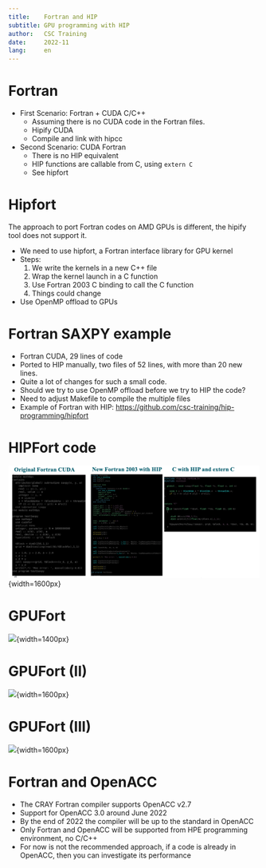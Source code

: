 ```yaml
---
title:    Fortran and HIP
subtitle: GPU programming with HIP
author:   CSC Training
date:     2022-11
lang:     en
---
```


# Fortran

* First Scenario: Fortran + CUDA C/C++
    - Assuming there is no CUDA code in the Fortran files.
    - Hipify CUDA
    - Compile and link with hipcc
* Second Scenario: CUDA Fortran
    - There is no HIP equivalent
    - HIP functions are callable from C, using `extern C`
    - See hipfort


# Hipfort

The approach to port Fortran codes on AMD GPUs is different, the hipify tool
does not support it.

* We need to use hipfort, a Fortran interface library for GPU kernel
* Steps:
    1) We write the kernels in a new C++ file
    2) Wrap the kernel launch in a C function
    3) Use Fortran 2003 C binding to call the C function
    4) Things could change
* Use OpenMP offload to GPUs


# Fortran SAXPY example

* Fortran CUDA, 29 lines of code
* Ported to HIP manually, two files of 52 lines, with more than 20 new lines.
* Quite a lot of changes for such a small code.
* Should we try to use OpenMP offload before we try to HIP the code?
* Need to adjust Makefile to compile the multiple files
* Example of Fortran with HIP:
  https://github.com/csc-training/hip-programming/hipfort


# HIPFort code

![](img/hipfort.png){width=1600px}


# GPUFort

![](img/gpufort.png){width=1400px}


# GPUFort (II)

![](img/gpufort1.png){width=1600px}


# GPUFort (III)

![](img/gpufort2.png){width=1600px}


# Fortran and OpenACC

* The CRAY Fortran compiler supports OpenACC v2.7
* Support for OpenACC 3.0 around June 2022
* By the end of 2022 the compiler will be up  to the standard in OpenACC
* Only Fortran and OpenACC will be supported from HPE programming
  environment, no C/C++
* For now is not the recommended approach, if a code is already in OpenACC,
  then you can investigate its performance
